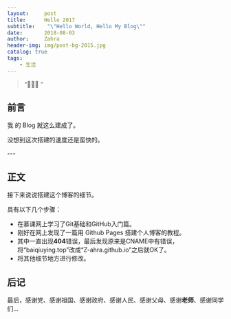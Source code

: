 ```yaml
---
layout:     post
title:      Hello 2017
subtitle:    "\"Hello World, Hello My Blog\""
date:       2018-08-03
author:     Zahra
header-img: img/post-bg-2015.jpg
catalog: true
tags:
    - 生活
---
```


> “🙉🙉🙉 ”


## 前言

我 的 Blog 就这么建成了。



没想到这次搭建的速度还是蛮快的。 

<p id = "build"></p>
---

## 正文

接下来说说搭建这个博客的细节。  


具有以下几个步骤：

* 在慕课网上学习了Git基础和GitHub入门篇。
* 刚好在网上发现了一篇用 Github Pages 搭建个人博客的教程。
* 其中一直出现**404**错误，最后发现原来是CNAME中有错误，将“baiqiuying.top”改成“Z-ahra.github.io”之后就OK了。
* 将其他细节地方进行修改。



## 后记

最后，感谢党、感谢祖国、感谢政府、感谢人民、感谢父母、感谢**老师**、感谢同学们…



